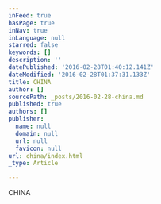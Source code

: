 ```yaml
---
inFeed: true
hasPage: true
inNav: true
inLanguage: null
starred: false
keywords: []
description: ''
datePublished: '2016-02-28T01:40:12.141Z'
dateModified: '2016-02-28T01:37:31.133Z'
title: CHINA
author: []
sourcePath: _posts/2016-02-28-china.md
published: true
authors: []
publisher:
  name: null
  domain: null
  url: null
  favicon: null
url: china/index.html
_type: Article

---
```

CHINA